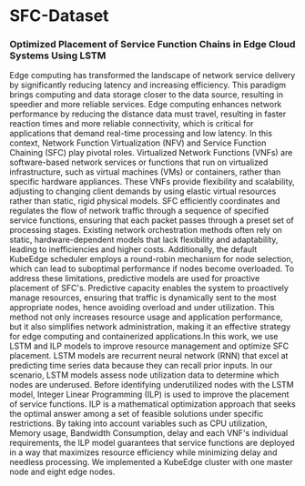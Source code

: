# SFC-Dataset
### Optimized Placement of Service Function Chains in Edge Cloud Systems Using LSTM
Edge computing has transformed the landscape of network service delivery by significantly reducing latency and increasing efficiency. This paradigm brings computing and data storage closer to the data source, resulting in speedier and more reliable services. Edge computing enhances network performance by reducing the distance data must travel, resulting in faster reaction times and more reliable connectivity, which is critical for applications that demand real-time processing and low latency. In this context, Network Function Virtualization (NFV) and Service Function Chaining (SFC) play pivotal roles. Virtualized Network Functions (VNFs) are software-based network services or functions that run on virtualized infrastructure, such as virtual machines (VMs) or containers, rather than specific hardware appliances. These VNFs provide flexibility and scalability, adjusting to changing client demands by using elastic virtual resources rather than static, rigid physical models. SFC efficiently coordinates and regulates the flow of network traffic through a sequence of specified service functions, ensuring that each packet passes through a preset set of processing stages. 
Existing network orchestration methods often rely on static, hardware-dependent models that lack flexibility and adaptability, leading to inefficiencies and higher costs. Additionally, the default KubeEdge scheduler employs a round-robin mechanism for node selection, which can lead to suboptimal performance if nodes become overloaded. To address these limitations, predictive models are used for proactive placement of SFC's. Predictive capacity enables the system to proactively manage resources, ensuring that traffic is dynamically sent to the most appropriate nodes, hence avoiding overload and under utilization. This method not only increases resource usage and application performance, but it also simplifies network administration, making it an effective strategy for edge computing and containerized applications.In this work, we use LSTM and ILP models to improve resource management and optimize SFC placement. LSTM models are recurrent neural network (RNN) that excel at predicting time series data because they can recall prior inputs. In our scenario, LSTM models assess node utilization data to determine which nodes are underused. Before identifying underutilized nodes with the LSTM model, Integer Linear Programming (ILP) is used to improve the placement of service functions. ILP is a mathematical optimization approach that seeks the optimal answer among a set of feasible solutions under specific restrictions. By taking into account variables such as CPU utilization, Memory usage, Bandwidth Consumption, delay and each VNF's individual requirements, the ILP model guarantees that service functions are deployed in a way that maximizes resource efficiency while minimizing delay and needless processing. We implemented a KubeEdge cluster with one master node and eight edge nodes. 
